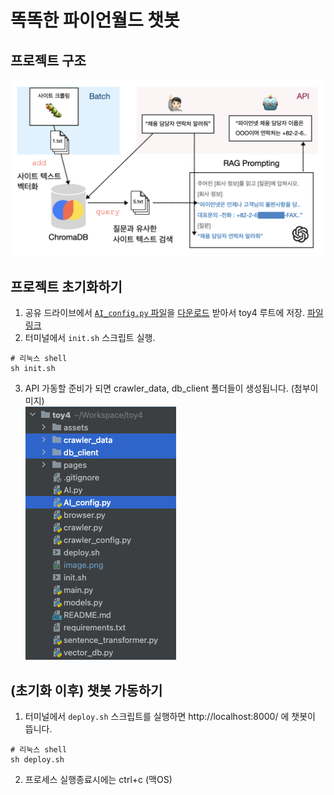 # 똑똑한 파이언월드 챗봇
## 프로젝트 구조
<img src="img.png" style="width:600px;">

## 프로젝트 초기화하기
1. 공유 드라이브에서 <u>`AI_config.py` 파일</u>을 <u>다운로드</u> 받아서 toy4 루트에 저장. [파일 링크](https://drive.google.com/file/d/1UAStfzIr1xAdKiVvdcf_CsyR6RZNHxQb/view?usp=drive_link)
2. 터미널에서 `init.sh` 스크립트 실행.
```shell
# 리눅스 shell
sh init.sh
```
3. API 가동할 준비가 되면 crawler_data, db_client 폴더들이 생성됩니다. (첨부이미지)<br>
<img src="image.png"></img>

## (초기화 이후) 챗봇 가동하기
1. 터미널에서 `deploy.sh` 스크립트를 실행하면 http://localhost:8000/ 에 챗봇이 뜹니다.
```shell
# 리눅스 shell
sh deploy.sh
```
2. 프로세스 실행종료시에는 ctrl+c (맥OS)